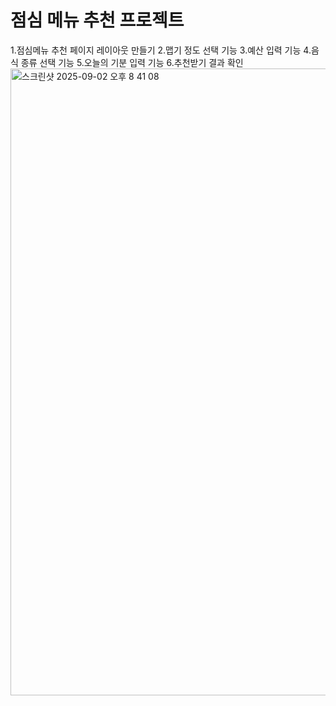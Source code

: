 # 점심 메뉴 추천 프로젝트
1.점심메뉴 추천 페이지 레이아웃 만들기
2.맵기 정도 선택 기능
3.예산 입력 기능
4.음식 종류 선택 기능
5.오늘의 기분 입력 기능
6.추천받기 결과 확인
<img width="829" height="1003" alt="스크린샷 2025-09-02 오후 8 41 08" src="https://github.com/user-attachments/assets/773f9adf-684d-49b6-a451-52455d2e4ec6" />
